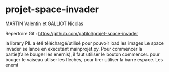 # projet-space-invader
MARTIN Valentin et GALLIOT Nicolas

Repertoire Git : https://github.com/gatilol/projet-space-invader

la library PIL a été téléchargé/utilisé pour pouvoir load les images
Le space invader se lance en executant mainprojet.py.
Pour commencer la partie(faire bouger les enemis), il faut utiliser le bouton commencer.
pour bouger le vaiseau utliser les fleches, pour tirer utiliser la barre espace.
Les enemi 